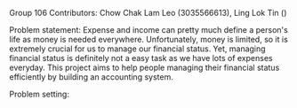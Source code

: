 Group 106    Contributors: Chow Chak Lam Leo (3035566613), Ling Lok Tin ()

Problem statement: 
Expense and income can pretty much define a person's life as money is needed everywhere. Unfortunately, money is limited, so it is extremely crucial for us to manage our financial status. Yet, managing financial status is definitely not a easy task as we have lots of expenses everyday. This project aims to help people managing their financial status efficiently by building an accounting system.

Problem setting:
